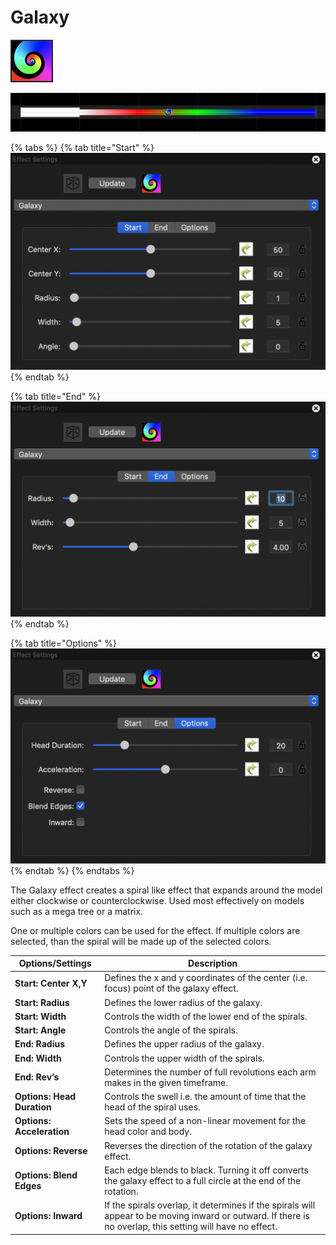 # Galaxy

![Icon](<../../.gitbook/assets/image (376).png>)

![Sequencer Grid](<../../.gitbook/assets/image (194).png>)

{% tabs %}
{% tab title="Start" %}
![](<../../.gitbook/assets/image (431).png>)
{% endtab %}

{% tab title="End" %}
![](<../../.gitbook/assets/image (73) (1).png>)
{% endtab %}

{% tab title="Options" %}
![](<../../.gitbook/assets/image (123).png>)
{% endtab %}
{% endtabs %}

The Galaxy effect creates a spiral like effect that expands around the model either clockwise or counterclockwise. Used most effectively on models such as a mega tree or a matrix.

One or multiple colors can be used for the effect. If multiple colors are selected, than the spiral will be made up of the selected colors.

| Options/Settings           | Description                                                                                                                                                |
| -------------------------- | ---------------------------------------------------------------------------------------------------------------------------------------------------------- |
| **Start: Center X,Y**      | Defines the x and y coordinates of the center (i.e. focus) point of the galaxy effect.                                                                     |
| **Start: Radius**          | Defines the lower radius of the galaxy.                                                                                                                    |
| **Start: Width**           | Controls the width of the lower end of the spirals.                                                                                                        |
| **Start: Angle**           | Controls the angle of the spirals.                                                                                                                         |
| **End: Radius**            | Defines the upper radius of the galaxy.                                                                                                                    |
| **End: Width**             | Controls the upper width of the spirals.                                                                                                                   |
| **End: Rev’s**             | Determines the number of full revolutions each arm makes in the given timeframe.                                                                           |
| **Options: Head Duration** | Controls the swell i.e. the amount of time that the head of the spiral uses.                                                                               |
| **Options: Acceleration**  | Sets the speed of a non-linear movement for the head color and body.                                                                                       |
| **Options: Reverse**       | Reverses the direction of the rotation of the galaxy effect.                                                                                               |
| **Options: Blend Edges**   | Each edge blends to black. Turning it off converts the galaxy effect to a full circle at the end of the rotation.                                          |
| **Options: Inward**        | If the spirals overlap, it determines if the spirals will appear to be moving inward or outward. If there is no overlap, this setting will have no effect. |
